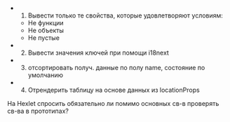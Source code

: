 
+ 1. Вывести только те свойства, которые удовлетворяют условиям:
  * Не функции
  * Не объекты
  * Не пустые

+ 2. Вывести значения ключей при помощи i18next

+ 3. отсортировать получ. данные по полу name, состояние по умолчанию
+ 4. Отрендерить таблицу на основе данных из locationProps

На Hexlet спросить обязательно ли помимо основных св-в проверять св-ва в прототипах?